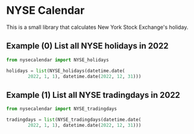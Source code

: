 # NYSE Calendar

This is a small library that calculates New York Stock Exchange's holiday. 

## Example (0)  List all NYSE holidays in 2022

```Python
from nysecalendar import NYSE_holidays

holidays = list(NYSE_holidays(datetime.date(
        2022, 1, 1), datetime.date(2022, 12, 31)))
```

## Example (1) List all NYSE tradingdays in 2022

```Python
from nysecalendar import NYSE_tradingdays

tradingdays = list(NYSE_tradingdays(datetime.date(
        2022, 1, 1), datetime.date(2022, 12, 31)))
```